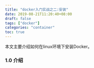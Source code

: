 ```yaml
---
title: "docker入门实战之二:安装"
date: 2019-08-21T11:20:40+08:00
draft: false
tags: ["docker"]
categories: "container"
toc: true
---
```

本文主要介绍如何在linux环境下安装Docker。
### 1.0 介绍


